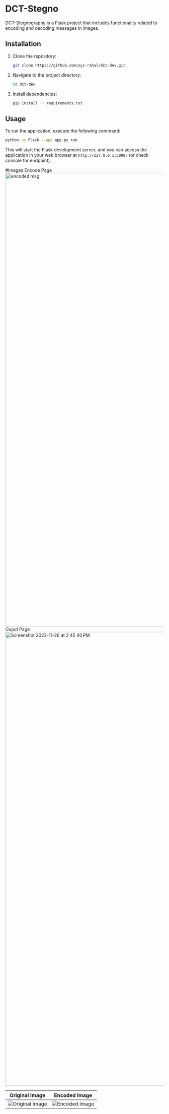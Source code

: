 
# DCT-Stegno

DCT-Stegnography is a Flask project that includes functionality related to encoding and decoding messages in images.

## Installation

1. Clone the repository:

   ```bash
   git clone https://github.com/xyz-rahul/dct-dev.git
   ```

2. Navigate to the project directory:

   ```bash
   cd dct-dev
   ```

3. Install dependencies:

   ```bash
   pip install -r requirements.txt
   ```

## Usage

To run the application, execute the following command:

```bash
python -m flask --app app.py run
```

This will start the Flask development server, and you can access the application in your web browser at `http://127.0.0.1:5000/` (or check console for endpoint).

#Images
Encode Page
<img width="1440" alt="encoded msg" src="https://github.com/xyz-rahul/dct-dev/assets/77181531/cca295af-861f-4664-b385-3ea8643a7dd3">
Ouput Page
<img width="1440" alt="Screenshot 2023-11-26 at 2 45 40 PM" src="https://github.com/xyz-rahul/dct-dev/assets/77181531/1b58a739-f8ea-4f3c-a60c-8c3b73399efb">

Original Image | Encoded Image
:-------------:|:-------------:
 ![Original Image](https://github.com/xyz-rahul/dct-dev/assets/77181531/ccda57b4-364f-491c-b73e-155fee70df6b) | ![Encoded Image](https://github.com/xyz-rahul/dct-dev/assets/77181531/56931acf-5482-4cd2-a631-7e1ecfb1cf2d) 
